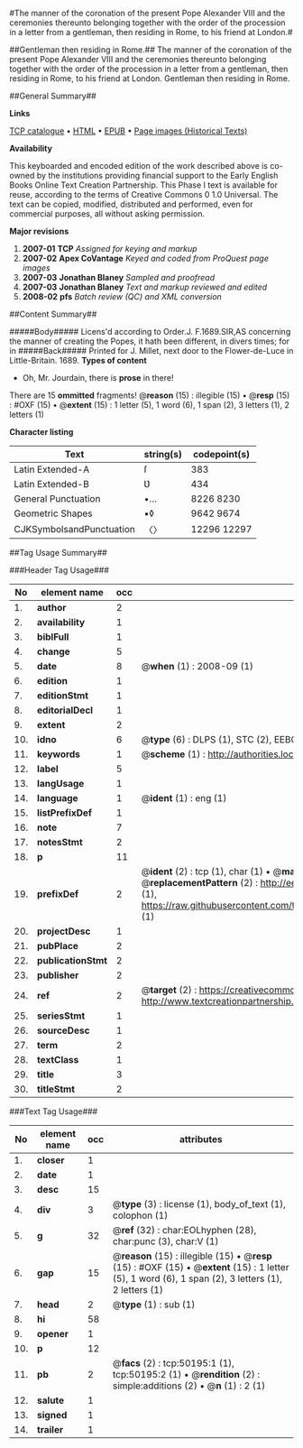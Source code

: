 #The manner of the coronation of the present Pope Alexander VIII and the ceremonies thereunto belonging together with the order of the procession in a letter from a gentleman, then residing in Rome, to his friend at London.#

##Gentleman then residing in Rome.##
The manner of the coronation of the present Pope Alexander VIII and the ceremonies thereunto belonging together with the order of the procession in a letter from a gentleman, then residing in Rome, to his friend at London.
Gentleman then residing in Rome.

##General Summary##

**Links**

[TCP catalogue](http://www.ota.ox.ac.uk/tcp/)  • 
[HTML](http://tei.it.ox.ac.uk/tcp/Texts-HTML/free/A51/A51791.html)  • 
[EPUB](http://tei.it.ox.ac.uk/tcp/Texts-EPUB/free/A51/A51791.epub) • 
[Page images (Historical Texts)](https://data.historicaltexts.jisc.ac.uk/view?pubId=eebo-11875298e&pageId=eebo-11875298e-50195-1)

**Availability**

This keyboarded and encoded edition of the
	       work described above is co-owned by the institutions
	       providing financial support to the Early English Books
	       Online Text Creation Partnership. This Phase I text is
	       available for reuse, according to the terms of Creative
	       Commons 0 1.0 Universal. The text can be copied,
	       modified, distributed and performed, even for
	       commercial purposes, all without asking permission.

**Major revisions**

1. __2007-01__ __TCP__ *Assigned for keying and markup*
1. __2007-02__ __Apex CoVantage__ *Keyed and coded from ProQuest page images*
1. __2007-03__ __Jonathan Blaney__ *Sampled and proofread*
1. __2007-03__ __Jonathan Blaney__ *Text and markup reviewed and edited*
1. __2008-02__ __pfs__ *Batch review (QC) and XML conversion*

##Content Summary##

#####Body#####
Licens'd according to Order.J. F.1689.SIR,AS concerning the manner of creating the Popes, it hath been different, in divers times; for in 
#####Back#####
Printed for J. Millet, next door to the Flower-de-Luce in Little-Britain. 1689.
**Types of content**

  * Oh, Mr. Jourdain, there is **prose** in there!

There are 15 **ommitted** fragments! 
 @__reason__ (15) : illegible (15)  •  @__resp__ (15) : #OXF (15)  •  @__extent__ (15) : 1 letter (5), 1 word (6), 1 span (2), 3 letters (1), 2 letters (1)

**Character listing**


|Text|string(s)|codepoint(s)|
|---|---|---|
|Latin Extended-A|ſ|383|
|Latin Extended-B|Ʋ|434|
|General Punctuation|•…|8226 8230|
|Geometric Shapes|▪◊|9642 9674|
|CJKSymbolsandPunctuation|〈〉|12296 12297|

##Tag Usage Summary##

###Header Tag Usage###

|No|element name|occ|attributes|
|---|---|---|---|
|1.|__author__|2||
|2.|__availability__|1||
|3.|__biblFull__|1||
|4.|__change__|5||
|5.|__date__|8| @__when__ (1) : 2008-09 (1)|
|6.|__edition__|1||
|7.|__editionStmt__|1||
|8.|__editorialDecl__|1||
|9.|__extent__|2||
|10.|__idno__|6| @__type__ (6) : DLPS (1), STC (2), EEBO-CITATION (1), OCLC (1), VID (1)|
|11.|__keywords__|1| @__scheme__ (1) : http://authorities.loc.gov/ (1)|
|12.|__label__|5||
|13.|__langUsage__|1||
|14.|__language__|1| @__ident__ (1) : eng (1)|
|15.|__listPrefixDef__|1||
|16.|__note__|7||
|17.|__notesStmt__|2||
|18.|__p__|11||
|19.|__prefixDef__|2| @__ident__ (2) : tcp (1), char (1)  •  @__matchPattern__ (2) : ([0-9\-]+):([0-9IVX]+) (1), (.+) (1)  •  @__replacementPattern__ (2) : http://eebo.chadwyck.com/downloadtiff?vid=$1&page=$2 (1), https://raw.githubusercontent.com/textcreationpartnership/Texts/master/tcpchars.xml#$1 (1)|
|20.|__projectDesc__|1||
|21.|__pubPlace__|2||
|22.|__publicationStmt__|2||
|23.|__publisher__|2||
|24.|__ref__|2| @__target__ (2) : https://creativecommons.org/publicdomain/zero/1.0/ (1), http://www.textcreationpartnership.org/docs/. (1)|
|25.|__seriesStmt__|1||
|26.|__sourceDesc__|1||
|27.|__term__|2||
|28.|__textClass__|1||
|29.|__title__|3||
|30.|__titleStmt__|2||


###Text Tag Usage###

|No|element name|occ|attributes|
|---|---|---|---|
|1.|__closer__|1||
|2.|__date__|1||
|3.|__desc__|15||
|4.|__div__|3| @__type__ (3) : license (1), body_of_text (1), colophon (1)|
|5.|__g__|32| @__ref__ (32) : char:EOLhyphen (28), char:punc (3), char:V (1)|
|6.|__gap__|15| @__reason__ (15) : illegible (15)  •  @__resp__ (15) : #OXF (15)  •  @__extent__ (15) : 1 letter (5), 1 word (6), 1 span (2), 3 letters (1), 2 letters (1)|
|7.|__head__|2| @__type__ (1) : sub (1)|
|8.|__hi__|58||
|9.|__opener__|1||
|10.|__p__|12||
|11.|__pb__|2| @__facs__ (2) : tcp:50195:1 (1), tcp:50195:2 (1)  •  @__rendition__ (2) : simple:additions (2)  •  @__n__ (1) : 2 (1)|
|12.|__salute__|1||
|13.|__signed__|1||
|14.|__trailer__|1||
